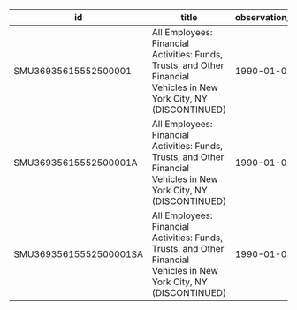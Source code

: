 | id                     | title                                                                                                                | observation_start   | observation_end   |
|------------------------|----------------------------------------------------------------------------------------------------------------------|---------------------|-------------------|
| SMU36935615552500001   | All Employees: Financial Activities: Funds, Trusts, and Other Financial Vehicles in New York City, NY (DISCONTINUED) | 1990-01-01          | 2013-12-01        |
| SMU36935615552500001A  | All Employees: Financial Activities: Funds, Trusts, and Other Financial Vehicles in New York City, NY (DISCONTINUED) | 1990-01-01          | 2012-01-01        |
| SMU36935615552500001SA | All Employees: Financial Activities: Funds, Trusts, and Other Financial Vehicles in New York City, NY (DISCONTINUED) | 1990-01-01          | 2013-12-01        |
